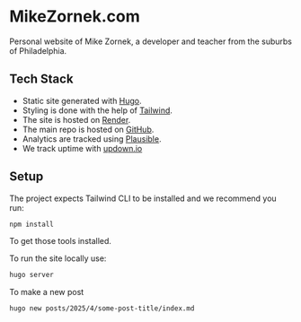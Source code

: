 # MikeZornek.com

Personal website of Mike Zornek, a developer and teacher from the suburbs of Philadelphia.

## Tech Stack

- Static site generated with [Hugo](https://gohugo.io/).
- Styling is done with the help of [Tailwind](https://tailwindcss.com/).
- The site is hosted on [Render](https://render.com/docs/static-sites).
- The main repo is hosted on [GitHub](https://github.com/zorn/mikezornek.com).
- Analytics are tracked using [Plausible](https://plausible.io).
- We track uptime with [updown.io](https://updown.io/uryy)


## Setup

The project expects Tailwind CLI to be installed and we recommend you run:

```bash
npm install
```

To get those tools installed.


To run the site locally use:

```bash
hugo server
```

To make a new post

```bash
hugo new posts/2025/4/some-post-title/index.md
```
